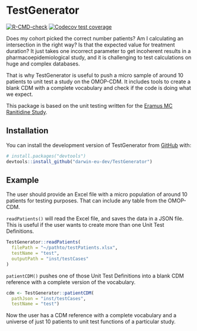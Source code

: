 
<!-- README.md is generated from README.Rmd. Please edit that file -->

# TestGenerator

<!-- badges: start -->

[![R-CMD-check](https://github.com/darwin-eu-dev/TestGenerator/actions/workflows/R-CMD-check.yaml/badge.svg)](https://github.com/darwin-eu-dev/TestGenerator/actions/workflows/R-CMD-check.yaml)
[![Codecov test
coverage](https://codecov.io/github/darwin-eu-dev/TestGenerator/branch/main/graph/badge.svg)](https://app.codecov.io/github/darwin-eu-dev/TestGenerator?branch=main)
<!-- badges: end -->

Does my cohort picked the correct number patients? Am I calculating an
intersection in the right way? Is that the expected value for treatment
duration? It just takes one incorrect parameter to get incoherent
results in a pharmacoepidemiological study, and it is challenging to
test calculations on huge and complex databases.

That is why TestGenerator is useful to push a micro sample of around 10
patients to unit test a study on the OMOP-CDM. It includes tools to
create a blank CDM with a complete vocabulary and check if the code is
doing what we expect.

This package is based on the unit testing written for the [Eramus MC
Ranitidine
Study](https://github.com/mi-erasmusmc/RanitidineStudy/blob/master/unitTesting_README.md).

## Installation

You can install the development version of TestGenerator from
[GitHub](https://github.com/) with:

``` r
# install.packages("devtools")
devtools::install_github("darwin-eu-dev/TestGenerator")
```

## Example

The user should provide an Excel file with a micro population of around
10 patients for testing purposes. That can include any table from the
OMOP-CDM.

`readPatients()` will read the Excel file, and saves the data in a JSON
file. This is useful if the user wants to create more than one Unit Test
Definitions.

``` r
TestGenerator::readPatients(
  filePath = "~/pathto/testPatients.xlsx",
  testName = "test",
  outputPath = "inst/testCases"
)
```

`patientCDM()` pushes one of those Unit Test Definitions into a blank
CDM reference with a complete version of the vocabulary.

``` r
cdm <- TestGenerator::patientCDM(
  pathJson = "inst/testCases", 
  testName = "test")
```

Now the user has a CDM reference with a complete vocabulary and a
universe of just 10 patients to unit test functions of a particular
study.
